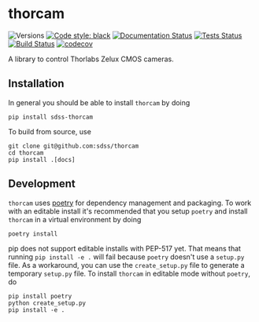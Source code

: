 # thorcam

![Versions](https://img.shields.io/badge/python->3.9-blue)
[![Code style: black](https://img.shields.io/badge/code%20style-black-000000.svg)](https://github.com/psf/black)
[![Documentation Status](https://readthedocs.org/projects/sdss-thorcam/badge/?version=latest)](https://sdss-thorcam.readthedocs.io/en/latest/?badge=latest)
[![Tests Status](https://github.com/sdss/thorcam/workflows/Test/badge.svg)](https://github.com/sdss/thorcam/actions)
[![Build Status](https://github.com/sdss/thorcam/workflows/Build/badge.svg)](https://github.com/sdss/thorcam/actions)
[![codecov](https://codecov.io/gh/sdss/thorcam/branch/master/graph/badge.svg)](https://codecov.io/gh/sdss/thorcam)

A library to control Thorlabs Zelux CMOS cameras.

## Installation

In general you should be able to install ``thorcam`` by doing

```console
pip install sdss-thorcam
```

To build from source, use

```console
git clone git@github.com:sdss/thorcam
cd thorcam
pip install .[docs]
```

## Development

`thorcam` uses [poetry](http://poetry.eustace.io/) for dependency management and packaging. To work with an editable install it's recommended that you setup `poetry` and install `thorcam` in a virtual environment by doing

```console
poetry install
```

pip does not support editable installs with PEP-517 yet. That means that running `pip install -e .` will fail because `poetry` doesn't use a `setup.py` file. As a workaround, you can use the `create_setup.py` file to generate a temporary `setup.py` file. To install `thorcam` in editable mode without `poetry`, do

```console
pip install poetry
python create_setup.py
pip install -e .
```

